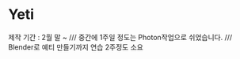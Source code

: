 # Yeti

제작 기간 : 2월 말 ~  /// 중간에  1주일 정도는 Photon작업으로 쉬었습니다.
                    /// Blender로 예티 만들기까지 연습 2주정도 소요
